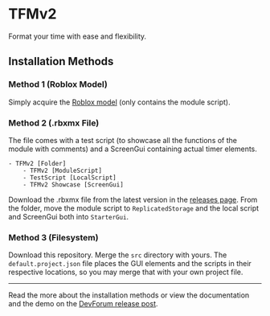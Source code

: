 # TFMv2

Format your time with ease and flexibility.

## Installation Methods
### Method 1 (Roblox Model)
Simply acquire the [Roblox model](https://www.roblox.com/library/6598240995/TFMv2-Time-Formatting-Module-version-2) (only contains the module script).


### Method 2 (.rbxmx File)

The file comes with a test script (to showcase all the functions of the module with comments) and a ScreenGui containing actual timer elements.

```
- TFMv2 [Folder]
    - TFMv2 [ModuleScript]
    - TestScript [LocalScript]
    - TFMv2 Showcase [ScreenGui]
```

Download the .rbxmx file from the latest version in the [releases page](https://github.com/TheCarbyneUniverse/TFMv2/releases). From the folder, move the module script to `ReplicatedStorage` and the local script and ScreenGui both into `StarterGui`.

### Method 3 (Filesystem)

Download this repository. Merge the `src` directory with yours. The `default.project.json` file places the GUI elements and the scripts in their respective locations, so you may merge that with your own project file.

___

Read the more about the installation methods or view the documentation and the demo on the [DevForum release post](https://devforum.roblox.com/t/1143888).
